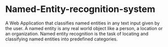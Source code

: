 # Named-Entity-recognition-system

A Web Application that classifies named entities in any text input given by the user. 
A named entity is any real world object like a person, a location or an organization. 
Named entity recognition is the task of locating and classifying named entities into predefined categories.

